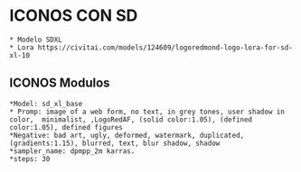 # ICONOS CON SD

    * Modelo SDXL
    * Lora https://civitai.com/models/124609/logoredmond-logo-lora-for-sd-xl-10
    
## ICONOS Modulos
    *Model: sd_xl_base
    * Promp: image of a web form, no text, in grey tones, user shadow in color,  minimalist, ,LogoRedAF, (solid color:1.05), (defined color:1.05), defined figures
    *Negative: bad art, ugly, deformed, watermark, duplicated, (gradients:1.15), blurred, text, blur shadow, shadow
    *sampler_name: dpmpp_2m karras.
    *steps: 30
